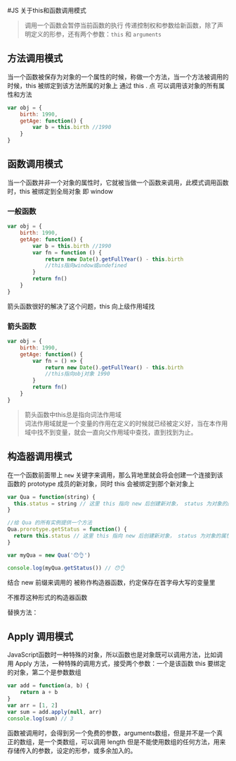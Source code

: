 #JS 关于this和函数调用模式

> 调用一个函数会暂停当前函数的执行 传递控制权和参数给新函数，除了声明定义的形参，还有两个参数：`this` 和 `arguments`

## 方法调用模式

当一个函数被保存为对象的一个属性的时候，称做一个方法，当一个方法被调用的时候，this 被绑定到该方法所属的对象上 通过 this . 点 可以调用该对象的所有属性和方法

```js
var obj = {
	birth: 1990,
	getAge: function() {
		var b = this.birth //1990
	}
}

```



## 函数调用模式

当一个函数并非一个对象的属性时，它就被当做一个函数来调用，此模式调用函数时，this 被绑定到全局对象 即 window

### 一般函数

```js
var obj = {
	birth: 1990,
	getAge: function() {
		var b = this.birth //1990
		var fn = function () {
			return new Date().getFullYear() - this.birth 
			//this指向window或undefined
		}
		return fn()
	}
}

```

箭头函数很好的解决了这个问题，this 向上级作用域找

### 箭头函数

```js
var obj = {
	birth: 1990,
	getAge: function() {
		var fn = () => {
			return new Date().getFullYear() - this.birth 
			//this指向obj对象 1990
		}
		return fn()
	}
}
```
>箭头函数中this总是指向词法作用域  
>词法作用域就是一个变量的作用在定义的时候就已经被定义好，当在本作用域中找不到变量，就会一直向父作用域中查找，直到找到为止。



## 构造器调用模式

在一个函数前面带上 `new` 关键字来调用，那么背地里就会将会创建一个连接到该函数的 prototype 成员的新对象，同时 this 会被绑定到那个新对象上

```js
var Qua = function(string) {
  this.status = string // 这里 this 指向 new 后创建新对象， status 为对象的属性
}

//给 Qua 的所有实例提供一个方法
Qua.prorotype.getStatus = function() {
  return this.status // 这里 this 指向 new 后创建新对象， status 为对象的属性 该函数为对象的方法
}

var myQua = new Qua('😯👌')

console.log(myQua.getStatus()) // 😯👌

```

结合 new 前缀来调用的 被称作构造器函数，约定保存在首字母大写的变量里

不推荐这种形式的构造器函数

替换方法：



## Apply 调用模式

JavaScript函数时一种特殊的对象，所以函数也是对象既可以调用方法，比如调用 Apply 方法，一种特殊的调用方式，接受两个参数：一个是该函数 this 要绑定的对象，第二个是参数数组

```js
var add = function(a, b) {
	return a + b
}
var arr = [1, 2]
var sum = add.apply(null, arr)
console.log(sum) // 3
```
函数被调用时，会得到另一个免费的参数，arguments数组，但是并不是一个真正的数组，是一个类数组，可以调用 length 但是不能使用数组的任何方法，用来存储传入的参数，设定的形参，或多余加入的。
